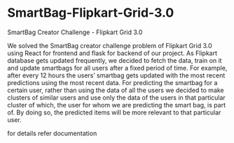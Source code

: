 # SmartBag-Flipkart-Grid-3.0
SmartBag Creator Challenge - Flipkart Grid 3.0

We solved the SmartBag creator challenge problem of Flipkart Grid 3.0 using React for frontend
and flask for backend of our project.
As Flipkart database gets updated frequently, we decided to fetch the data, train on it and
update smartbags for all users after a fixed period of time. For example, after every 12 hours
the users’ smartbag gets updated with the most recent predictions using the most recent data.
For predicting the smartbag for a certain user, rather than using the data of all the users we
decided to make clusters of similar users and use only the data of the users in that particular
cluster of which, the user for whom we are predicting the smart bag, is part of. By doing so,
the predicted items will be more relevant to that particular user.


for details refer documentation
